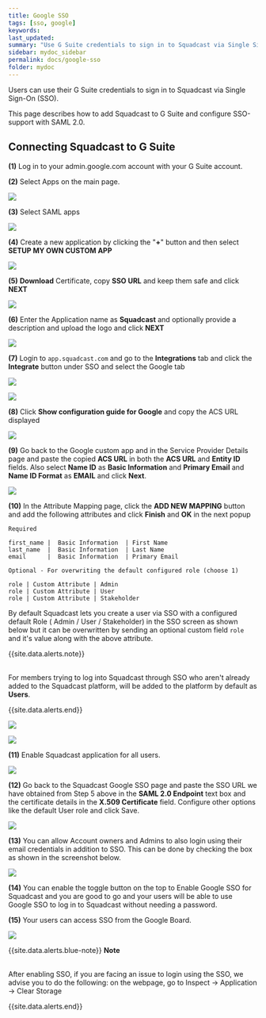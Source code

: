 ```yaml
---
title: Google SSO
tags: [sso, google]
keywords:
last_updated:
summary: "Use G Suite credentials to sign in to Squadcast via Single Sign-On (SSO)."
sidebar: mydoc_sidebar
permalink: docs/google-sso
folder: mydoc
---
```


Users can use their G Suite credentials to sign in to Squadcast via Single Sign-On (SSO).

This page describes how to add Squadcast to G Suite and configure SSO-support with SAML 2.0.

## Connecting Squadcast to G Suite

**(1)** Log in to your admin.google.com account with your G Suite account.

**(2)** Select Apps on the main page.

![](images/google_1.png)

**(3)** Select SAML apps

![](images/google_2.png)

**(4)** Create a new application by clicking the "**+**" button and then select **SETUP MY OWN CUSTOM APP**

![](images/google_3.png)

**(5)** **Download** Certificate, copy **SSO URL** and keep them safe and click **NEXT**

![](images/google_4.png)

**(6)** Enter the Application name as **Squadcast** and optionally provide a description and upload the logo and click **NEXT**

![](images/google_5.png)

**(7)** Login to `app.squadcast.com` and go to the **Integrations** tab and click the **Integrate** button under SSO and select the Google tab

![](images/google_6.png)

![](images/google_7_new.png)

**(8)** Click **Show configuration guide for Google** and copy the ACS URL displayed

![](images/google_8.png)

**(9)** Go back to the Google custom app and in the Service Provider Details page and paste the copied **ACS URL** in both the **ACS URL** and **Entity ID** fields. Also select **Name ID** as **Basic Information** and **Primary Email** and **Name ID Format** as **EMAIL** and click **Next**.

![](images/google_9.png)

**(10)** In the Attribute Mapping page, click the **ADD NEW MAPPING** button and add the following attributes and click **Finish** and **OK** in the next popup

```
Required

first_name |  Basic Information  | First Name
last_name  |  Basic Information  | Last Name
email      |  Basic Information  | Primary Email

Optional - For overwriting the default configured role (choose 1)

role | Custom Attribute | Admin
role | Custom Attribute | User
role | Custom Attribute | Stakeholder

```

By default Squadcast lets you create a user via SSO with a configured default Role ( Admin / User / Stakeholder) in the SSO screen as shown below but it can be overwritten by sending an optional custom field `role` and it's value along with the above attribute.

{{site.data.alerts.note}}
<br/><br/><p>For members trying to log into Squadcast through SSO who aren't already added to the Squadcast platform, will be added to the platform by default as <b>Users</b>.</p>
{{site.data.alerts.end}}

![](images/google_10.png)

![](images/google_11.png)

**(11)** Enable Squadcast application for all users.

![](images/google_12.png)

**(12)** Go back to the Squadcast Google SSO page and paste the SSO URL we have obtained from Step 5 above in the **SAML 2.0 Endpoint** text box and the certificate details in the **X.509 Certificate** field. Configure other options like the default User role and click Save.

![](images/google_13_new.png)

**(13)** You can allow Account owners and Admins to also login using their email credentials in addition to SSO. This can be done by checking the box as shown in the screenshot below.

![](images/google_14.png)

**(14)** You can enable the toggle button on the top to Enable Google SSO for Squadcast and you are good to go and your users will be able to use Google SSO to log in to Squadcast without needing a password.

**(15)** Your users can access SSO from the Google Board.

![](images/google_15.png)

{{site.data.alerts.blue-note}}
<b>Note</b><br/><br/>

<p>After enabling SSO, if you are facing an issue to login using the SSO, we advise you to do the following: on the webpage, go to Inspect -> Application -> Clear Storage</p>
{{site.data.alerts.end}}
